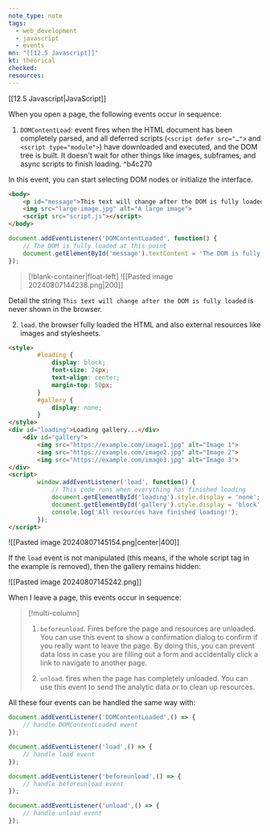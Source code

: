 ```yaml
---
note_type: note
tags:
  - web_development
  - javascript
  - events
mn: "[[12.5 Javascript]]"
kt: theorical
checked: 
resources:
---
```

[[12.5 Javascript|JavaScript]]

When you open a page, the following events occur in sequence:

1. `DOMContentLoad`: event fires when the HTML document has been completely parsed, and all deferred scripts (`<script defer src="…">` and `<script type="module">`) have downloaded and executed, and the DOM tree is built. It doesn't wait for other things like images, subframes, and async scripts to finish loading. ^b4c270

In this event, you can start selecting DOM nodes or initialize the interface.

```html
<body>
    <p id="message">This text will change after the DOM is fully loaded.</p>
    <img src="large-image.jpg" alt="A large image">
    <script src="script.js"></script>
</body>
```

```js
document.addEventListener('DOMContentLoaded', function() {
    // The DOM is fully loaded at this point
    document.getElementById('message').textContent = 'The DOM is fully loaded!';
});
```
>[!blank-container|float-left]
>![[Pasted image 20240807144238.png|200]]



Detail the string `This text will change after the DOM is fully loaded` is never shown in the browser. 



2. `load`. the browser fully loaded the HTML and also external resources like images and stylesheets.

```html
<style>
        #loading {
            display: block;
            font-size: 24px;
            text-align: center;
            margin-top: 50px;
        }
        #gallery {
            display: none;
        }
</style>
<div id="loading">Loading gallery...</div>
    <div id="gallery">
        <img src="https://example.com/image1.jpg" alt="Image 1">
        <img src="https://example.com/image2.jpg" alt="Image 2">
        <img src="https://example.com/image3.jpg" alt="Image 3">
</div>
<script>
        window.addEventListener('load', function() {
            // This code runs when everything has finished loading
            document.getElementById('loading').style.display = 'none';
            document.getElementById('gallery').style.display = 'block';
            console.log('All resources have finished loading!');
        });
</script>
```

![[Pasted image 20240807145154.png|center|400]]

If the `load` event is not manipulated (this means, if the whole script tag in the example is removed), then the gallery remains hidden:

![[Pasted image 20240807145242.png]]

When I leave a page, this events occur in sequence:

>[!multi-column]
>
>1. `beforeunload`. Fires before the page and resources are unloaded. You can use this event to show a confirmation dialog to confirm if you really want to leave the page. By doing this, you can prevent data loss in case you are filling out a form and accidentally click a link to navigate to another page.
>
>2. `unload`. fires when the page has completely unloaded. You can use this event to send the analytic data or to clean up resources.

All these four events can be handled the same way with:

```javascript
document.addEventListener('DOMContentLoaded',() => {
    // handle DOMContentLoaded event
});

document.addEventListener('load',() => {
    // handle load event
});

document.addEventListener('beforeunload',() => {
    // handle beforeunload event
});

document.addEventListener('unload',() => {
    // handle unload event
});

```

